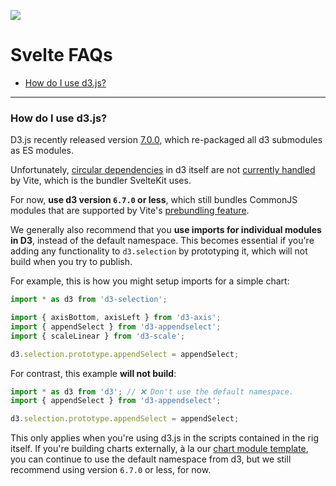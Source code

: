 ![](https://graphics.thomsonreuters.com/style-assets/images/logos/reuters-graphics-logo/svg/graphics-logo-color-dark.svg)

# Svelte FAQs


- [How do I use d3.js?](#how-do-i-use-d3-js)

---

### How do I use d3.js?

D3.js recently released version [7.0.0](https://github.com/d3/d3/releases/tag/v7.0.0), which re-packaged all d3 submodules as ES modules.

Unfortunately, [circular dependencies](https://github.com/d3/d3-selection/issues/168) in d3 itself are not [currently handled](https://github.com/vitejs/vite/issues/2491) by Vite, which is the bundler SvelteKit uses.

For now, **use d3 version `6.7.0` or less**, which still bundles CommonJS modules that are supported by Vite's [prebundling feature](https://vitejs.dev/guide/dep-pre-bundling.html#dependency-pre-bundling).

We generally also recommend that you **use imports for individual modules in D3**, instead of the default namespace. This becomes essential if you're adding any functionality to `d3.selection` by prototyping it, which will not build when you try to publish.

For example, this is how you might setup imports for a simple chart:

```javascript
import * as d3 from 'd3-selection';

import { axisBottom, axisLeft } from 'd3-axis';
import { appendSelect } from 'd3-appendselect';
import { scaleLinear } from 'd3-scale';

d3.selection.prototype.appendSelect = appendSelect;
```

For contrast, this example **will not build**:

```javascript
import * as d3 from 'd3'; // ❌ Don't use the default namespace.
import { appendSelect } from 'd3-appendselect';

d3.selection.prototype.appendSelect = appendSelect;
```

This only applies when you're using d3.js in the scripts contained in the rig itself. If you're building charts externally, à la our [chart module template](https://github.com/reuters-graphics/bluprint_chart-module-svelte), you can continue to use the default namespace from d3, but we still recommend using version `6.7.0` or less, for now.
